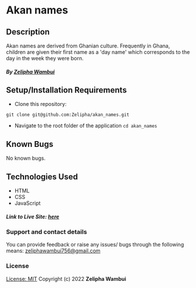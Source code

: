 # Akan names

## Description

Akan names are derived from Ghanian culture. Frequently in Ghana, children are given their first name as a 'day name' which corresponds to the day in the week they were born.

##### **By [Zelipha Wambui](https://github.com/Zelipha)**

## Setup/Installation Requirements

- Clone this repository:
```
git clone git@github.com:Zelipha/akan_names.git
```
- Navigate to the root folder of the application `cd akan_names`

## Known Bugs

No known bugs.

## Technologies Used

- HTML
- CSS
- JavaScript

##### Link to Live Site: [here](https://zelipha.github.io/akan_names/)

### Support and contact details

You can provide feedback or raise any issues/ bugs through the following means: [zeliphawambui756@gmail.com](zeliphawambui756@gmail.com)

### License

[License: MIT](https://github.com/Zelipha/akan_names/blob/main/LICENSE)
Copyright (c) 2022 **Zelipha Wambui**
